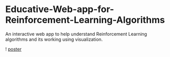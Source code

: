 # Educative-Web-app-for-Reinforcement-Learning-Algorithms
An interactive web app to help understand Reinforcement Learning algorithms and its working using visualization. 

! [poster](poster.png)
